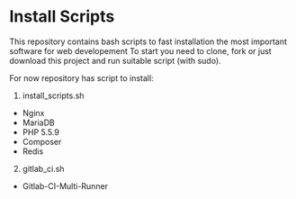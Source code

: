 # Install Scripts

This repository contains bash scripts to fast installation the most important software for web developement
To start you need to clone, fork or just download this project and run suitable script (with sudo).

For now repository has script to install:

1. install_scripts.sh
  * Nginx
  * MariaDB
  * PHP 5.5.9
  * Composer
  * Redis
2. gitlab_ci.sh
  * Gitlab-CI-Multi-Runner
